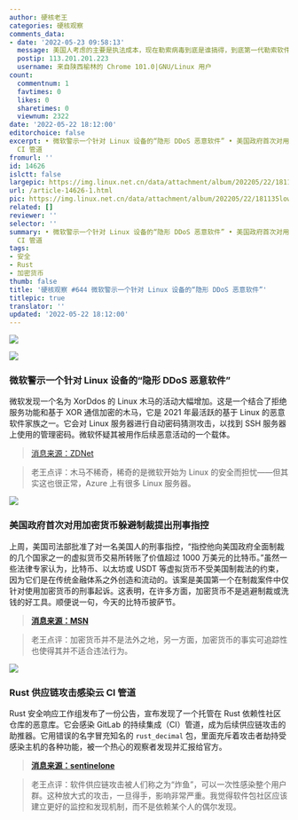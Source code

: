 ```yaml
---
author: 硬核老王
categories: 硬核观察
comments_data:
- date: '2022-05-23 09:58:13'
  message: 美国人考虑的主要是执法成本，现在勒索病毒到底是谁搞得，到底第一代勒索软件勒索的那些钱财被转到那里去了，过去了差不多20年了，依然没有一点线索
  postip: 113.201.201.223
  username: 来自陕西榆林的 Chrome 101.0|GNU/Linux 用户
count:
  commentnum: 1
  favtimes: 0
  likes: 0
  sharetimes: 0
  viewnum: 2322
date: '2022-05-22 18:12:00'
editorchoice: false
excerpt: • 微软警示一个针对 Linux 设备的“隐形 DDoS 恶意软件” • 美国政府首次对用加密货币躲避制裁提出刑事指控 • Rust 供应链攻击感染云
  CI 管道
fromurl: ''
id: 14626
islctt: false
largepic: https://img.linux.net.cn/data/attachment/album/202205/22/181135lowppddrzzv9r3do.jpg
url: /article-14626-1.html
pic: https://img.linux.net.cn/data/attachment/album/202205/22/181135lowppddrzzv9r3do.jpg.thumb.jpg
related: []
reviewer: ''
selector: ''
summary: • 微软警示一个针对 Linux 设备的“隐形 DDoS 恶意软件” • 美国政府首次对用加密货币躲避制裁提出刑事指控 • Rust 供应链攻击感染云
  CI 管道
tags:
- 安全
- Rust
- 加密货币
thumb: false
title: '硬核观察 #644 微软警示一个针对 Linux 设备的“隐形 DDoS 恶意软件”'
titlepic: true
translator: ''
updated: '2022-05-22 18:12:00'
---
```


![](/data/attachment/album/202205/22/181135lowppddrzzv9r3do.jpg)


![](/data/attachment/album/202205/22/181154iitrbd7b2ddbjcm4.jpg)


### 微软警示一个针对 Linux 设备的“隐形 DDoS 恶意软件”


微软发现一个名为 XorDdos 的 Linux 木马的活动大幅增加。这是一个结合了拒绝服务功能和基于 XOR 通信加密的木马，它是 2021 年最活跃的基于 Linux 的恶意软件家族之一。它会对 Linux 服务器进行自动密码猜测攻击，以找到 SSH 服务器上使用的管理密码。微软怀疑其被用作后续恶意活动的一个载体。



> 
> [消息来源：ZDNet](https://www.zdnet.com/article/microsoft-this-botnet-is-growing-fast-and-hunting-for-servers-with-weak-passwords/)
> 
> 
> 



> 
> 老王点评：木马不稀奇，稀奇的是微软开始为 Linux 的安全而担忧——但其实这也很正常，Azure 上有很多 Linux 服务器。
> 
> 
> 


![](/data/attachment/album/202205/22/181207ay7e7dmlc7cumx7e.jpg)


### 美国政府首次对用加密货币躲避制裁提出刑事指控


上周，美国司法部批准了对一名美国人的刑事指控，“指控他向美国政府全面制裁的几个国家之一的虚拟货币交易所转账了价值超过 1000 万美元的比特币。”虽然一些法律专家认为，比特币、以太坊或 USDT 等虚拟货币不受美国制裁法的约束，因为它们是在传统金融体系之外创造和流动的。该案是美国第一个在制裁案件中仅针对使用加密货币的刑事起诉。这表明，在许多方面，加密货币不是逃避制裁或洗钱的好工具。顺便说一句，今天的比特币披萨节。



> 
> **[消息来源：MSN](https://www.msn.com/en-us/money/news/us-issues-charges-in-first-criminal-cryptocurrency-sanctions-case/ar-AAXkfZp)**
> 
> 
> 



> 
> 老王点评：加密货币并不是法外之地，另一方面，加密货币的事实可追踪性也使得其并不适合违法行为。
> 
> 
> 


![](/data/attachment/album/202205/22/181225qk7wby72jewhb2y3.jpg)


### Rust 供应链攻击感染云 CI 管道


Rust 安全响应工作组发布了一份公告，宣布发现了一个托管在 Rust 依赖性社区仓库的恶意库。它会感染 GitLab 的持续集成（CI）管道，成为后续供应链攻击的助推器。它用错误的名字冒充知名的 `rust_decimal` 包，里面充斥着攻击者劫持受感染主机的各种功能，被一个热心的观察者发现并汇报给官方。



> 
> **[消息来源：sentinelone](https://www.sentinelone.com/labs/cratedepression-rust-supply-chain-attack-infects-cloud-ci-pipelines-with-go-malware/)**
> 
> 
> 



> 
> 老王点评：软件供应链攻击被人们称之为“炸鱼”，可以一次性感染整个用户群。这种放大式的攻击，一旦得手，影响非常严重。我觉得软件包社区应该建立更好的监控和发现机制，而不是依赖某个人的偶尔发现。
> 
> 
>